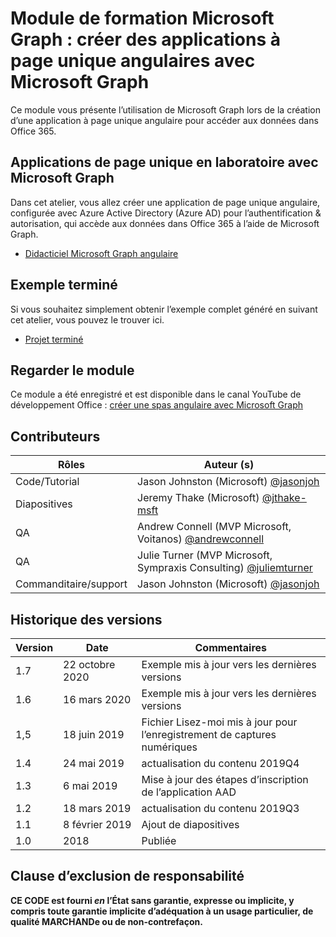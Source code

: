 # <a name="microsoft-graph-training-module---build-angular-single-page-apps-with-microsoft-graph"></a>Module de formation Microsoft Graph : créer des applications à page unique angulaires avec Microsoft Graph

Ce module vous présente l’utilisation de Microsoft Graph lors de la création d’une application à page unique angulaire pour accéder aux données dans Office 365.

## <a name="lab---angular-single-page-apps-with-the-microsoft-graph"></a>Applications de page unique en laboratoire avec Microsoft Graph

Dans cet atelier, vous allez créer une application de page unique angulaire, configurée avec Azure Active Directory (Azure AD) pour l’authentification & autorisation, qui accède aux données dans Office 365 à l’aide de Microsoft Graph.

- [Didacticiel Microsoft Graph angulaire](https://docs.microsoft.com/graph/tutorials/angular)

## <a name="completed-sample"></a>Exemple terminé

Si vous souhaitez simplement obtenir l’exemple complet généré en suivant cet atelier, vous pouvez le trouver ici.

- [Projet terminé](demo)

## <a name="watch-the-module"></a>Regarder le module

Ce module a été enregistré et est disponible dans le canal YouTube de développement Office : [créer une spas angulaire avec Microsoft Graph](https://youtu.be/KUPRTTOUzz8)

## <a name="contributors"></a>Contributeurs

|       Rôles       |                                           Auteur (s)                                           |
| ----------------- | --------------------------------------------------------------------------------------------- |
| Code/Tutorial   | Jason Johnston (Microsoft) [@jasonjoh](//github.com/jasonjoh)                                 |
| Diapositives            | Jeremy Thake (Microsoft) [@jthake-msft](//github.com/jthake-msft)                             |
| QA                | Andrew Connell (MVP Microsoft, Voitanos) [@andrewconnell](//github.com/andrewconnell)         |
| QA                | Julie Turner (MVP Microsoft, Sympraxis Consulting) [@juliemturner](//github.com/juliemturner) |
| Commanditaire/support | Jason Johnston (Microsoft) [@jasonjoh](//github.com/jasonjoh)                                 |

## <a name="version-history"></a>Historique des versions

| Version |       Date       |                     Commentaires                     |
| ------- | ---------------- | ------------------------------------------------ |
| 1.7     | 22 octobre 2020 | Exemple mis à jour vers les dernières versions                |
| 1.6     | 16 mars 2020   | Exemple mis à jour vers les dernières versions                |
| 1,5     | 18 juin 2019    | Fichier Lisez-moi mis à jour pour l’enregistrement de captures numériques |
| 1.4     | 24 mai 2019     | actualisation du contenu 2019Q4                           |
| 1.3     | 6 mai 2019      | Mise à jour des étapes d’inscription de l’application AAD               |
| 1.2     | 18 mars 2019   | actualisation du contenu 2019Q3                           |
| 1.1     | 8 février 2019 | Ajout de diapositives                                     |
| 1.0     | 2018             | Publiée                                        |

## <a name="disclaimer"></a>Clause d’exclusion de responsabilité

**CE CODE est fourni *en* l’État sans garantie, expresse ou implicite, y compris toute garantie implicite d’adéquation à un usage particulier, de qualité MARCHANDe ou de non-contrefaçon.**
